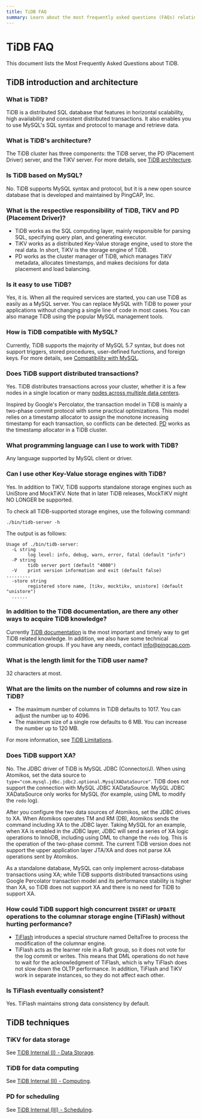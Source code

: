 ```yaml
---
title: TiDB FAQ
summary: Learn about the most frequently asked questions (FAQs) relating to TiDB.
---
```


# TiDB FAQ

<!-- markdownlint-disable MD026 -->

This document lists the Most Frequently Asked Questions about TiDB.

## TiDB introduction and architecture

### What is TiDB?

TiDB is a distributed SQL database that features in horizontal scalability, high availability and consistent distributed transactions. It also enables you to use MySQL's SQL syntax and protocol to manage and retrieve data.

### What is TiDB's architecture?

The TiDB cluster has three components: the TiDB server, the PD (Placement Driver) server, and the TiKV server. For more details, see [TiDB architecture](/tidb-architecture.md).

### Is TiDB based on MySQL?

No. TiDB supports MySQL syntax and protocol, but it is a new open source database that is developed and maintained by PingCAP, Inc.

### What is the respective responsibility of TiDB, TiKV and PD (Placement Driver)?

- TiDB works as the SQL computing layer, mainly responsible for parsing SQL, specifying query plan, and generating executor.
- TiKV works as a distributed Key-Value storage engine, used to store the real data. In short, TiKV is the storage engine of TiDB.
- PD works as the cluster manager of TiDB, which manages TiKV metadata, allocates timestamps, and makes decisions for data placement and load balancing.

### Is it easy to use TiDB?

Yes, it is. When all the required services are started, you can use TiDB as easily as a MySQL server. You can replace MySQL with TiDB to power your applications without changing a single line of code in most cases. You can also manage TiDB using the popular MySQL management tools.

### How is TiDB compatible with MySQL?

Currently, TiDB supports the majority of MySQL 5.7 syntax, but does not support triggers, stored procedures, user-defined functions, and foreign keys. For more details, see [Compatibility with MySQL](/mysql-compatibility.md).

### Does TiDB support distributed transactions?

Yes. TiDB distributes transactions across your cluster, whether it is a few nodes in a single location or many [nodes across multiple data centers](/multi-data-centers-in-one-city-deployment.md).

Inspired by Google's Percolator, the transaction model in TiDB is mainly a two-phase commit protocol with some practical optimizations. This model relies on a timestamp allocator to assign the monotone increasing timestamp for each transaction, so conflicts can be detected. [PD](/tidb-architecture.md#placement-driver-pd-server) works as the timestamp allocator in a TiDB cluster.

### What programming language can I use to work with TiDB?

Any language supported by MySQL client or driver.

### Can I use other Key-Value storage engines with TiDB?

Yes. In addition to TiKV, TiDB supports standalone storage engines such as UniStore and MockTiKV. Note that in later TiDB releases, MockTiKV might NO LONGER be supported.

To check all TiDB-supported storage engines, use the following command:


```shell
./bin/tidb-server -h
```

The output is as follows:

```shell
Usage of ./bin/tidb-server:
  -L string
        log level: info, debug, warn, error, fatal (default "info")
  -P string
        tidb server port (default "4000")
  -V    print version information and exit (default false)
.........
  -store string
        registered store name, [tikv, mocktikv, unistore] (default "unistore")
  ......
```

### In addition to the TiDB documentation, are there any other ways to acquire TiDB knowledge?

Currently [TiDB documentation](/overview.md#tidb-introduction) is the most important and timely way to get TiDB related knowledge. In addition, we also have some technical communication groups. If you have any needs, contact [info@pingcap.com](mailto:info@pingcap.com).

### What is the length limit for the TiDB user name?

32 characters at most.

### What are the limits on the number of columns and row size in TiDB?

- The maximum number of columns in TiDB defaults to 1017. You can adjust the number up to 4096.
- The maximum size of a single row defaults to 6 MB. You can increase the number up to 120 MB.

For more information, see [TiDB Limitations](/tidb-limitations.md).

### Does TiDB support XA?

No. The JDBC driver of TiDB is MySQL JDBC (Connector/J). When using Atomikos, set the data source to `type="com.mysql.jdbc.jdbc2.optional.MysqlXADataSource"`. TiDB does not support the connection with MySQL JDBC XADataSource. MySQL JDBC XADataSource only works for MySQL (for example, using DML to modify the `redo` log).

After you configure the two data sources of Atomikos, set the JDBC drives to XA. When Atomikos operates TM and RM (DB), Atomikos sends the command including XA to the JDBC layer. Taking MySQL for an example, when XA is enabled in the JDBC layer, JDBC will send a series of XA logic operations to InnoDB, including using DML to change the `redo` log. This is the operation of the two-phase commit. The current TiDB version does not support the upper application layer JTA/XA and does not parse XA operations sent by Atomikos.

As a standalone database, MySQL can only implement across-database transactions using XA; while TiDB supports distributed transactions using Google Percolator transaction model and its performance stability is higher than XA, so TiDB does not support XA and there is no need for TiDB to support XA.

### How could TiDB support high concurrent `INSERT` or `UPDATE` operations to the columnar storage engine (TiFlash) without hurting performance?

- [TiFlash](/tiflash/tiflash-overview.md) introduces a special structure named DeltaTree to process the modification of the columnar engine.
- TiFlash acts as the learner role in a Raft group, so it does not vote for the log commit or writes. This means that DML operations do not have to wait for the acknowledgment of TiFlash, which is why TiFlash does not slow down the OLTP performance. In addition, TiFlash and TiKV work in separate instances, so they do not affect each other.

### Is TiFlash eventually consistent?

Yes. TiFlash maintains strong data consistency by default.

## TiDB techniques

### TiKV for data storage

See [TiDB Internal (I) - Data Storage](https://en.pingcap.com/blog/tidb-internal-data-storage/).

### TiDB for data computing

See [TiDB Internal (II) - Computing](https://en.pingcap.com/blog/tidb-internal-computing/).

### PD for scheduling

See [TiDB Internal (III) - Scheduling](https://en.pingcap.com/blog/tidb-internal-scheduling/).
